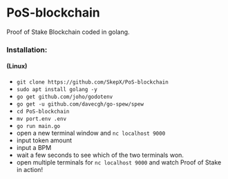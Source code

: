# PoS-blockchain
Proof of Stake Blockchain coded in golang.

### Installation:

#### (Linux)
- `git clone https://github.com/SkepX/PoS-blockchain`
- `sudo apt install golang -y`
- `go get github.com/joho/godotenv`
- `go get -u github.com/davecgh/go-spew/spew`
- `cd PoS-blockchain`
- `mv port.env .env`
- `go run main.go`
- open a new terminal window and `nc localhost 9000`
- input token amount
- input a BPM 
- wait a few seconds to see which of the two terminals won.
- open multiple terminals for `nc localhost 9000` and watch Proof of Stake in action!
